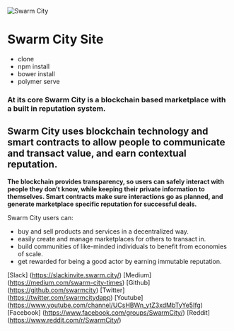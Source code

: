 ![Swarm City](https://github.com/swarmcity/sc-boardwalk-production/blob/master/images/icons/icon-48x48.png?raw=true "Swarm City")


# Swarm City Site

- clone
- npm install
- bower install
- polymer serve


### At its core Swarm City is a blockchain based marketplace with a built in reputation system.
## Swarm City uses blockchain technology and smart contracts to allow people to communicate and transact value, and earn contextual reputation.

**The blockchain provides transparency, so users can safely interact with people they don’t know, while keeping their private information to themselves. Smart contracts make sure interactions go as planned, and generate marketplace specific reputation for successful deals.**

Swarm City users can:

- buy and sell products and services in a decentralized way.
- easily create and manage marketplaces for others to transact in.
- build communities of like-minded individuals to benefit from economies of scale.
- get rewarded for being a good actor by earning immutable reputation.

[Slack] (https://slackinvite.swarm.city/)
[Medium] (https://medium.com/swarm-city-times)
[Github] (https://github.com/swarmcity)
[Twitter] (https://twitter.com/swarmcitydapp)
[Youtube] (https://www.youtube.com/channel/UCsHBWn_ytZ3xdMbTyYe5Ifg)
[Facebook] (https://www.facebook.com/groups/SwarmCity/)
[Reddit] (https://www.reddit.com/r/SwarmCity/)
